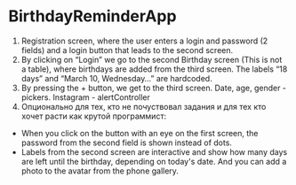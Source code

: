 # BirthdayReminderApp

1. Registration screen, where the user enters a login and password (2 fields) and a login button that leads to the second screen.
2. By clicking on “Login” we go to the second Birthday screen (This is not a table), where birthdays are added from the third screen. The labels “18 days” and “March 10, Wednesday…” are hardcoded.
3. By pressing the + button, we get to the third screen. Date, age, gender - pickers. Instagram - alertController
4. Опционально для тех, кто не почуствовал задания и для тех кто хочет расти как крутой программист:
* When you click on the button with an eye on the first screen, the password from the second field is shown instead of dots.
* Labels from the second screen are interactive and show how many days are left until the birthday, depending on today's date. And you can add a photo to the avatar from the phone gallery.
